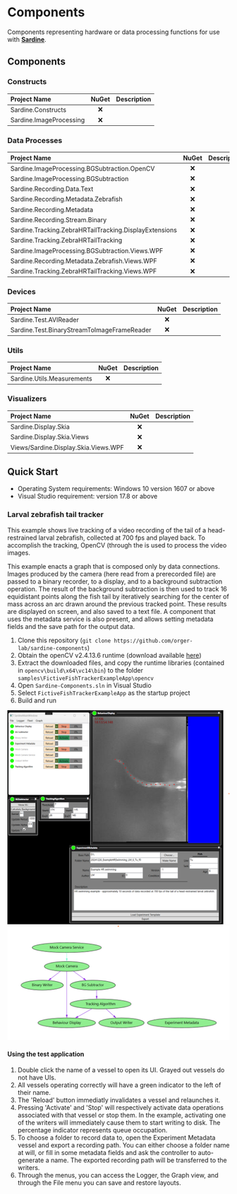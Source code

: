 # Components
Components representing hardware or data processing functions for use with **[Sardine](https://github.com/orger-lab/sardine)**.

## Components
### Constructs
| Project Name | NuGet  | Description |
| :---------------- | :------: | :----: |
| Sardine.Constructs        |   ❌  |  |
| Sardine.ImageProcessing        |   ❌  |  |
### Data Processes
| Project Name | NuGet  | Description |
| :---------------- | :------: | :----: |
| Sardine.ImageProcessing.BGSubtraction.OpenCV        |   ❌  |  |
| Sardine.ImageProcessing.BGSubtraction       |   ❌  |  |
| Sardine.Recording.Data.Text       |   ❌  |  |
| Sardine.Recording.Metadata.Zebrafish     |   ❌  |  |
| Sardine.Recording.Metadata        |   ❌  |  |
| Sardine.Recording.Stream.Binary     |   ❌  |  |
| Sardine.Tracking.ZebraHRTailTracking.DisplayExtensions      |   ❌  |  |
| Sardine.Tracking.ZebraHRTailTracking      |   ❌  |  |
| Sardine.ImageProcessing.BGSubtraction.Views.WPF       |   ❌  |  |
| Sardine.Recording.Metadata.Zebrafish.Views.WPF     |   ❌  |  |
| Sardine.Tracking.ZebraHRTailTracking.Views.WPF      |   ❌  |  |
### Devices
| Project Name | NuGet  | Description |
| :---------------- | :------: | :----: |
| Sardine.Test.AVIReader        |   ❌  |  |
| Sardine.Test.BinaryStreamToImageFrameReader        |   ❌  |  |
### Utils
| Project Name | NuGet  | Description |
| :---------------- | :------: | :----: |
| Sardine.Utils.Measurements        |   ❌  |  |
### Visualizers
| Project Name | NuGet  | Description |
| :---------------- | :------: | :----: |
|  Sardine.Display.Skia       |   ❌  |  |
|  Sardine.Display.Skia.Views      |   ❌  |  |
|  Views/Sardine.Display.Skia.Views.WPF      |   ❌  |  |

## Quick Start
+ Operating System requirements: Windows 10 version 1607 or above
+ Visual Studio requirement: version 17.8 or above

### Larval zebrafish tail tracker
This example shows live tracking of a video recording of the tail of a head-restrained larval zebrafish, collected at 700 fps and played back. 
To accomplish the tracking, OpenCV (through the  is used to process the video images.

This example enacts a graph that is composed only by data connections.
Images produced by the camera (here read from a prerecorded file) are passed to a binary recorder, to a display, and to a background subtraction operation.
The result of the background subtraction is then used to track 16 equidistant points along the fish tail by iteratively searching for the center of mass across an arc drawn around the previous tracked point.
These results are displayed on screen, and also saved to a text file.
A component that uses the metadata service is also present, and allows setting metadata fields and the save path for the output data.

1. Clone this repository (`git clone https://github.com/orger-lab/sardine-components`)
2. Obtain the openCV v2.4.13.6 runtime (download available [here](https://sourceforge.net/projects/opencvlibrary/files/opencv-win/2.4.13/opencv-2.4.13.6-vc14.exe/download))
3. Extract the downloaded files, and copy the runtime libraries (contained in `opencv\build\x64\vc14\bin`) to the folder `samples\FictiveFishTrackerExampleApp\opencv`
2. Open `Sardine-Components.sln` in Visual Studio
3. Select `FictiveFishTrackerExampleApp` as the startup project
4. Build and run

<div align="center">
  <div>
  <img src="samples/FictiveFishTrackerExampleApp/screenshot.png" width="600">
    </div>
  <div>
  <img src="samples/FictiveFishTrackerExampleApp/graph.png" width="600">
</div>
</div>

#### Using the test application
1. Double click the name of a vessel to open its UI. Grayed out vessels do not have UIs.
2. All vessels operating correctly will have a green indicator to the left of their name.
3. The 'Reload' button immediatly invalidates a vessel and relaunches it.
4. Pressing 'Activate' and 'Stop' will respectively activate data operations associated with that vessel or stop them. In the example, activating one of the writers will immediately cause them to start writing to disk. The percentage indicator represents queue occupation.
5. To choose a folder to record data to, open the Experiment Metadata vessel and export a recording path. You can either choose a folder name at will, or fill in some metadata fields and ask the controller to auto-generate a name. The exported recording path will be transferred to the writers.
6. Through the menus, you can access the Logger, the Graph view, and through the File menu you can save and restore layouts.

